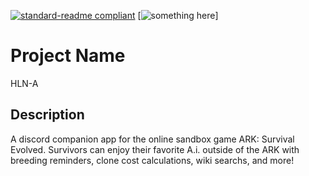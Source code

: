 [![standard-readme compliant](https://img.shields.io/badge/readme%20style-standard-brightgreen.svg?style=flat-square)](https://github.com/ALCHElVlY/hln-a#readme)
[![something here](https://img.shields.io/github/v/release/ALCHElVlY/hln-a?include_prereleases)]
<h1>Project Name</h1>
</p>HLN-A</p>

<h2>Description</h2>
<p>A discord companion app for the online sandbox game ARK: Survival Evolved. Survivors can enjoy their favorite A.i. outside of the ARK with breeding reminders, clone cost calculations, wiki searchs, and more!</p>
